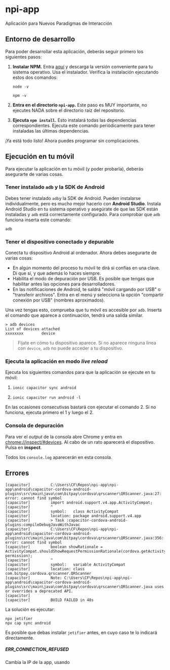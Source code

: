 # npi-app

Aplicación para Nuevos Paradigmas de Interacción

## Entorno de desarrollo

Para poder desarrollar esta aplicación, deberás seguir primero los siguientes pasos:

1. **Instalar NPM.** Entra [aquí](https://nodejs.org/en/download/) y descarga la versión conveniente para tu sistema operativo. Usa el instalador. Verifica la instalación ejecutando estos dos comandos:

   ```
   node -v
   ```

   ```
   npm -v
   ```

2. **Entra en el directorio `npi-app`.** Este paso es MUY importante, no ejecutes NADA sobre el directorio raíz del repositorio.

3. **Ejecuta `npm install`.** Esto instalará todas las dependencias correspondientes. Ejecuta este comando periódicamente para tener instaladas las últimas dependencias.

¡Ya está todo listo! Ahora puedes programar sin complicaciones.

## Ejecución en tu móvil

Para ejecutar la aplicación en tu móvil (y poder probarla), deberás asegurarte de varias cosas.

### Tener instalado `adb` y la SDK de Android

Debes tener instalado `adb`y la SDK de Android. Pueden instalarse individualmente, pero es mucho mejor hacerlo con **Android Studio**. Instala Android Studio en tu sistema operativo y asegúrate de que las SDK están instaladas y `adb` está correctamente configurado. Para comprobar que `adb` funciona inserta este comando:

```
adb
```

### Tener el dispositivo conectado y depurable

Conecta tu dispositivo Android al ordenador. Ahora debes asegurarte de varias cosas:

* En algún momento del proceso tu móvil te dirá si confías en una clave. Di que sí, y que además lo haces siempre.
* Habilita el modo de depuración por USB. Es posible que tengas que habilitar antes las opciones para desarrolladores.
* En las notificaciones de Android, te saldrá "móvil cargando por USB" o "transferir archivos". Entra en el menú y selecciona la opción "compartir conexión por USB" (nombres aproximados).

Una vez tengas esto, comprueba que tu móvil es accesible por `adb`. Inserta el comando que aparece a continuación, tendrá una salida similar.

```
> adb devices
List of devices attached
xxxxxxxx        device
```
> Fíjate en cómo tu dispositivo aparece. Si no aparece ninguna línea con `device`, `adb` no puede acceder a tu dispositivo.

### Ejecuta la aplicación en modo _live reload_

Ejecuta los siguientes comandos para que la aplicación se ejecute en tu móvil:

1. ```
   ionic capacitor sync android
   ```

2. ```
   ionic capacitor run android -l
   ```

En las ocasiones consecutivas bastará con ejecutar el comando 2. Si no funciona, ejecuta primero el 1 y luego el 2.

### Consola de depuración

Para ver el _output_ de la consola abre Chrome y entra en [chrome://inspect/#devices](chrome://inspect/#devices). Al cabo de un rato aparecerá el dispositivo. Pulsa en **inspect**.

Todos los `console.log` aparecerán en esta consola.


## Errores

```
[capacitor]         C:\Users\CF\Repos\npi-app\npi-app\android\capacitor-cordova-android-plugins\src\main\java\com\bitpay\cordova\qrscanner\QRScanner.java:27: error: cannot find symbol
[capacitor]         import android.support.v4.app.ActivityCompat;
[capacitor]         ^
[capacitor]         symbol:   class ActivityCompat
[capacitor]         location: package android.support.v4.app
[capacitor]         > Task :capacitor-cordova-android-plugins:compileDebugJavaWithJavac
[capacitor]         C:\Users\CF\Repos\npi-app\npi-app\android\capacitor-cordova-android-plugins\src\main\java\com\bitpay\cordova\qrscanner\QRScanner.java:356: error: cannot find symbol
[capacitor]         boolean showRationale = ActivityCompat.shouldShowRequestPermissionRationale(cordova.getActivity(), permission);
[capacitor]         ^
[capacitor]         symbol:   variable ActivityCompat
[capacitor]         location: class com.bitpay.cordova.qrscanner.QRScanner
[capacitor]         Note: C:\Users\CF\Repos\npi-app\npi-app\android\capacitor-cordova-android-plugins\src\main\java\com\bitpay\cordova\qrscanner\QRScanner.java uses or overrides a deprecated API.
[capacitor]
[capacitor]         BUILD FAILED in 48s
```

La solución es ejecutar:

```
npx jetifier
npx cap sync android
```

Es posible que debas instalar `jetifier` antes, en cuyo caso te lo indicará directamente.

##### ERR_CONNECTION_REFUSED

Cambia la IP de la app, usando

````

